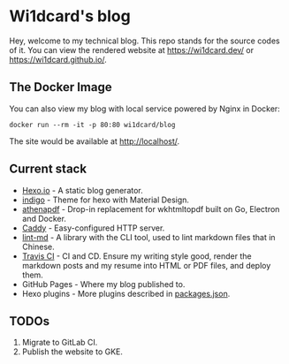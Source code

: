# Wi1dcard's blog

Hey, welcome to my technical blog. This repo stands for the source codes of it. You can view the rendered website at <https://wi1dcard.dev/> or <https://wi1dcard.github.io/>.

## The Docker Image

You can also view my blog with local service powered by Nginx in Docker:

```
docker run --rm -it -p 80:80 wi1dcard/blog
```

The site would be available at <http://localhost/>.

## Current stack

- [Hexo.io](https://hexo.io/) - A static blog generator.
- [indigo](https://github.com/yscoder/hexo-theme-indigo) - Theme for hexo with Material Design.
- [athenapdf](https://github.com/arachnys/athenapdf) - Drop-in replacement for wkhtmltopdf built on Go, Electron and Docker.
- [Caddy](https://caddyserver.com/) - Easy-configured HTTP server.
- [lint-md](https://github.com/hustcc/lint-md) - A library with the CLI tool, used to lint markdown files that in Chinese.
- [Travis CI](https://travis-ci.com) - CI and CD. Ensure my writing style good, render the markdown posts and my resume into HTML or PDF files, and deploy them.
- GitHub Pages - Where my blog published to.
- Hexo plugins - More plugins described in [packages.json](https://github.com/wi1dcard/blog/blob/master/package.json).

## TODOs

1. Migrate to GitLab CI.
2. Publish the website to GKE.

